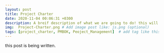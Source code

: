 ```yaml
---
layout: post
title: Project Charter
date: 2020-11-04 00:06:31 +0300
description: A breif description of what we are going to do! this will post will be updated! # Add post description (optional)
img:  Project-Charter.png # Add image post like: js.png (optional)
tags: [project_charter, PMBOK, Peoject_Management]  # add tag like this [Js, Conference]
---
```


this post is being written.
